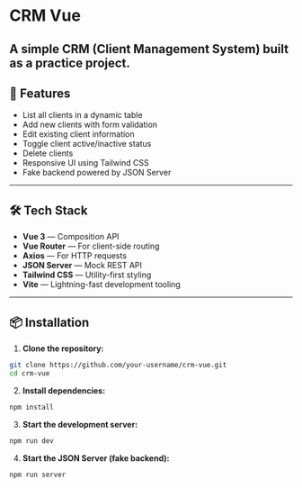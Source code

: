 # CRM Vue

A simple CRM (Client Management System) built as a practice project.
---

## 🚀 Features

- List all clients in a dynamic table
- Add new clients with form validation
- Edit existing client information
- Toggle client active/inactive status
- Delete clients 
- Responsive UI using Tailwind CSS
- Fake backend powered by JSON Server

---

## 🛠️ Tech Stack

- **Vue 3** — Composition API
- **Vue Router** — For client-side routing
- **Axios** — For HTTP requests
- **JSON Server** — Mock REST API
- **Tailwind CSS** — Utility-first styling
- **Vite** — Lightning-fast development tooling

---

## 📦 Installation

1. **Clone the repository:**

```bash
git clone https://github.com/your-username/crm-vue.git
cd crm-vue
```

2. **Install dependencies:**

```bash
npm install
```

3. **Start the development server:**

```bash
npm run dev
```

4. **Start the JSON Server (fake backend):**

```bash
npm run server
```

